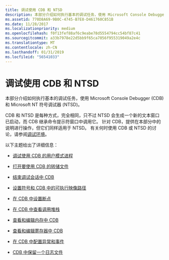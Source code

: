 ```yaml
---
title: 调试使用 CDB 和 NTSD
description: 本部分介绍如何执行基本的调试任务，使用 Microsoft Console Debugger (CDB) 和 Microsoft NT 符号调试器 (NTSD)。
ms.assetid: 770D8A69-9B0C-4745-B7E8-D461760C851B
ms.date: 11/28/2017
ms.localizationpriority: medium
ms.openlocfilehash: f0f13fef88af6c9eabe78d5554794cc54bf87c41
ms.sourcegitcommit: a33b7978e22d5bb9f65ca7056f955319049a2e4c
ms.translationtype: MT
ms.contentlocale: zh-CN
ms.lasthandoff: 01/31/2019
ms.locfileid: "56541033"
---
```

# <a name="debugging-using-cdb-and-ntsd"></a>调试使用 CDB 和 NTSD


本部分介绍如何执行基本的调试任务，使用 Microsoft Console Debugger (CDB) 和 Microsoft NT 符号调试器 (NTSD)。

CDB 和 NTSD 是每种方式，完全相同，只不过 NTSD 会生成一个新的文本窗口已启动，而 CDB 继承命令提示符窗口中调用它。 针对 CDB，提供在本部分中的说明进行操作，但它们同样适用于 NTSD。 有关何时使用 CDB 或 NTSD 的讨论，请参阅[调试环境](debuggers-in-the-debugging-tools-for-windows-package.md)。

以下主题给出了详细信息：

-   [调试使用 CDB 的用户模式进程](debugging-a-user-mode-process-using-cdb.md)

-   [打开要使用 CDB 的转储文件](opening-a-crash-dump-file-using-cdb.md)

-   [结束调试会话中 CDB](ending-a-debugging-session-in-cdb.md)

-   [设置符号和 CDB 中的可执行映像路径](setting-symbol-and-source-paths-in-cdb.md)

-   [在 CDB 中设置断点](setting-breakpoints-in-cdb.md)

-   [在 CDB 中查看调用堆栈](viewing-the-call-stack-in-cdb.md)

-   [查看和编辑内存中 CDB](viewing-memory--variables--and-registers-in-cdb.md)

-   [查看和编辑寄存器中 CDB](viewing-and-editing-registers-in-cdb.md)

-   [在 CDB 中配置异常和事件](configuring-exceptions-and-events-in-cdb.md)

-   [CDB 中保留一个日志文件](keeping-a-log-file-in-cdb.md)

 

 





